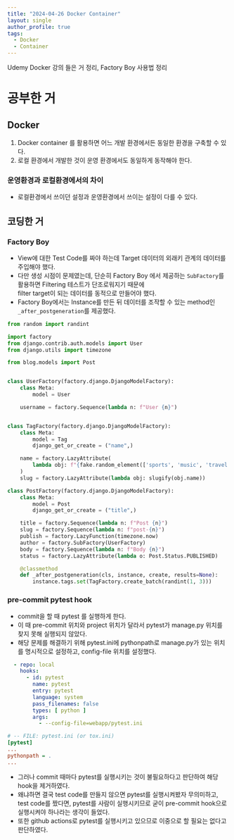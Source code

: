 ```yaml
---
title: "2024-04-26 Docker Container"
layout: single
author_profile: true
tags:
  - Docker
  - Container
---
```


Udemy Docker 강의 들은 거 정리, Factory Boy 사용법 정리

# 공부한 거

## Docker

1. Docker container 를 활용하면 어느 개발 환경에서든 동일한 환경을 구축할 수 있다.
2. 로컬 환경에서 개발한 것이 운영 환경에서도 동일하게 동작해야 한다.

### 운영환경과 로컬환경에서의 차이

- 로컬환경에서 쓰이던 설정과 운영환경에서 쓰이는 설정이 다를 수 있다.

## 코딩한 거

### Factory Boy

- View에 대한 Test Code를 짜야 하는데 Target 데이터의 외래키 관계의 데이터를 주입해야 했다.
- 다만 생성 시점이 문제였는데, 단순히 Factory Boy 에서 제공하는 `SubFactory`를 활용하면 Filtering 테스트가 단조로워지기 때문에   
filter target이 되는 데이터를 동적으로 만들어야 했다.
- Factory Boy에서는 Instance를 만든 뒤 데이터를 조작할 수 있는 method인 `_after_postgeneration`를 제공했다.

```python
from random import randint

import factory
from django.contrib.auth.models import User
from django.utils import timezone

from blog.models import Post


class UserFactory(factory.django.DjangoModelFactory):
    class Meta:
        model = User

    username = factory.Sequence(lambda n: f"User {n}")


class TagFactory(factory.django.DjangoModelFactory):
    class Meta:
        model = Tag
        django_get_or_create = ("name",)

    name = factory.LazyAttribute(
        lambda obj: f"{fake.random_element(['sports', 'music', 'travel'])}"
    )
    slug = factory.LazyAttribute(lambda obj: slugify(obj.name))

class PostFactory(factory.django.DjangoModelFactory):
    class Meta:
        model = Post
        django_get_or_create = ("title",)

    title = factory.Sequence(lambda n: f"Post {n}")
    slug = factory.Sequence(lambda n: f"post-{n}")
    publish = factory.LazyFunction(timezone.now)
    author = factory.SubFactory(UserFactory)
    body = factory.Sequence(lambda n: f"Body {n}")
    status = factory.LazyAttribute(lambda o: Post.Status.PUBLISHED)

    @classmethod
    def _after_postgeneration(cls, instance, create, results=None):
        instance.tags.set(TagFactory.create_batch(randint(1, 3)))
```

### pre-commit pytest hook

- commit을 할 때 pytest 를 실행하게 한다.
- 이 때 pre-commit 위치와 project 위치가 달라서 pytest가 manage.py 위치를 찾지 못해 실행되지 않았다.
- 해당 문제를 해결하기 위해 pytest.ini에 pythonpath로 manage.py가 있는 위치를 명시적으로 설정하고, config-file 위치를 설정했다.
```yaml
  - repo: local
    hooks:
      - id: pytest
        name: pytest
        entry: pytest
        language: system
        pass_filenames: false
        types: [ python ]    
        args:
          - --config-file=webapp/pytest.ini 
```

```ini
# -- FILE: pytest.ini (or tox.ini)
[pytest]
...
pythonpath = .
...
```

- 그러나 commit 때마다 pytest를 실행시키는 것이 불필요하다고 판단하여 해당 hook을 제거하였다.
- 왜냐하면 결국 test code를 만들지 않으면 pytest를 실행시켜봤자 무의미하고, test code를 짰다면, pytest를 사람이 실행시키므로 굳이 pre-commit hook으로 실행시켜야 하나라는 생각이 들었다.
- 또한 github actions로 pytest를 실행시키고 있으므로 이중으로 할 필요는 없다고 판단하였다.